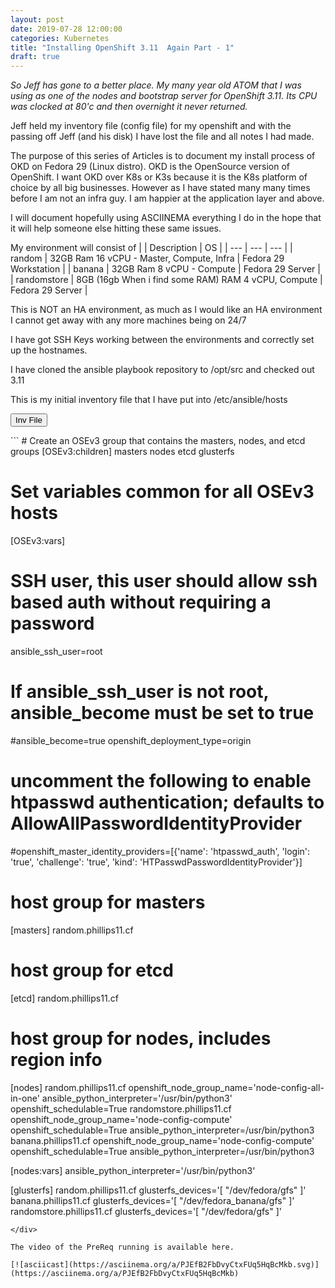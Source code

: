 ```yaml
---
layout: post
date: 2019-07-28 12:00:00
categories: Kubernetes
title: "Installing OpenShift 3.11  Again Part - 1"
draft: true
---
```

<!--more-->
_So Jeff has gone to a better place. My many year old ATOM that I was using as one of the nodes and bootstrap server for OpenShift 3.11. Its CPU was clocked at 80'c and then overnight it never returned._

Jeff held my inventory file (config file) for my openshift and with the passing off Jeff (and his disk) I have lost the file and all notes I had made.

The purpose of this series of Articles is to document my install process of OKD on Fedora 29 (Linux distro). OKD is the OpenSource version of OpenShift.  I want OKD over K8s or K3s because it is the K8s platform of choice by all big businesses.  However as I have stated many many times before I am not an infra guy. I am happier at the application layer and above.

I will document hopefully using ASCIINEMA everything I do in the  hope that it will help someone else hitting these same issues.

My environment will consist of
| | Description | OS |
| --- | --- | --- |
| random |  32GB Ram 16 vCPU - Master, Compute, Infra | Fedora 29 Workstation  |
| banana |  32GB Ram 8 vCPU - Compute | Fedora 29 Server  |
| randomstore |  8GB (16gb When i find some RAM) RAM 4 vCPU, Compute | Fedora 29 Server  |

This is NOT an HA environment, as much as I would like an HA environment I cannot get away with any more machines being on 24/7


I have got SSH Keys working between the environments and correctly set up the hostnames.


I have cloned the ansible playbook repository to /opt/src and checked out 3.11


This is my initial inventory file that I have put into /etc/ansible/hosts

<button class="collapsible" id="yaml">Inv File</button>
<div class="content" id="yamldata" markdown="1">
```
# Create an OSEv3 group that contains the masters, nodes, and etcd groups
[OSEv3:children]
masters
nodes
etcd
glusterfs

# Set variables common for all OSEv3 hosts
[OSEv3:vars]
# SSH user, this user should allow ssh based auth without requiring a password
ansible_ssh_user=root
# If ansible_ssh_user is not root, ansible_become must be set to true
#ansible_become=true
openshift_deployment_type=origin

# uncomment the following to enable htpasswd authentication; defaults to AllowAllPasswordIdentityProvider
#openshift_master_identity_providers=[{'name': 'htpasswd_auth', 'login': 'true', 'challenge': 'true', 'kind': 'HTPasswdPasswordIdentityProvider'}]

# host group for masters
[masters]
random.phillips11.cf

# host group for etcd
[etcd]
random.phillips11.cf

# host group for nodes, includes region info
[nodes]
random.phillips11.cf openshift_node_group_name='node-config-all-in-one' ansible_python_interpreter='/usr/bin/python3' openshift_schedulable=True
randomstore.phillips11.cf openshift_node_group_name='node-config-compute' openshift_schedulable=True ansible_python_interpreter=/usr/bin/python3
banana.phillips11.cf openshift_node_group_name='node-config-compute' openshift_schedulable=True ansible_python_interpreter=/usr/bin/python3

[nodes:vars]
ansible_python_interpreter='/usr/bin/python3'

[glusterfs]
random.phillips11.cf glusterfs_devices='[ "/dev/fedora/gfs" ]'
banana.phillips11.cf glusterfs_devices='[ "/dev/fedora_banana/gfs" ]'
randomstore.phillips11.cf glusterfs_devices='[ "/dev/fedora/gfs" ]'
```
</div>

The video of the PreReq running is available here.

[![asciicast](https://asciinema.org/a/PJEfB2FbDvyCtxFUq5HqBcMkb.svg)](https://asciinema.org/a/PJEfB2FbDvyCtxFUq5HqBcMkb)

